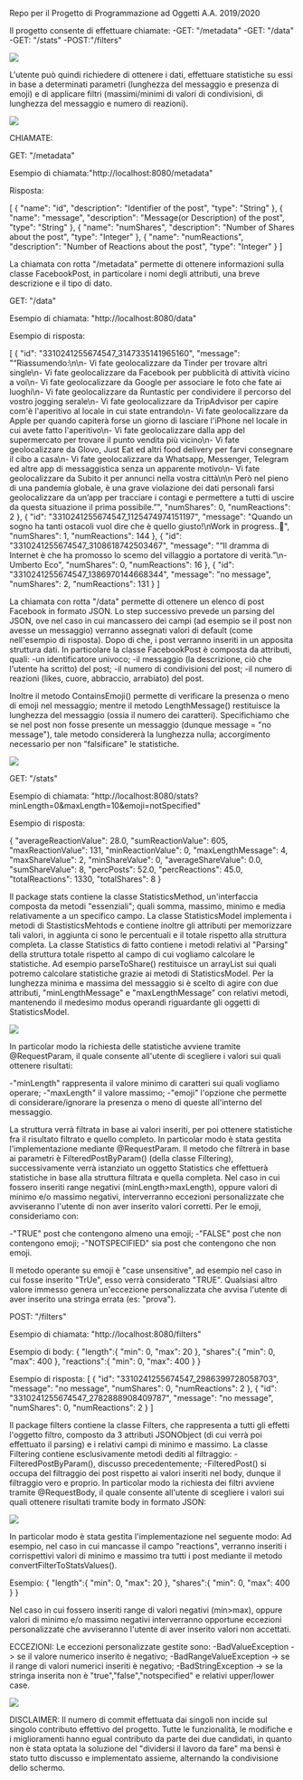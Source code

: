 Repo per il Progetto di Programmazione ad Oggetti A.A. 2019/2020

Il progetto consente di effettuare chiamate:
-GET: "/metadata"
-GET: "/data"
-GET: "/stats"
-POST:"/filters"

<img src="/README_Files/Use Case Diagram.jpg">

L'utente può quindi richiedere di ottenere i dati, effettuare statistiche su essi in base a determinati parametri (lunghezza del messaggio e presenza di emoji) e di applicare filtri (massimi/minimi di valori di condivisioni, di lunghezza del messaggio e numero di reazioni).

<img src="/README_Files/Sequence Diagram.jpg">

CHIAMATE:

GET: "/metadata"

Esempio di chiamata:"http://localhost:8080/metadata"

Risposta:

[
 { "name": "id",
 "description": "Identifier of the post",
 "type": "String" },
 { "name": "message", "description": "Message(or Description) of the post", "type": "String" },
 { "name": "numShares", "description": "Number of Shares about the post", "type": "Integer" },
 { "name": "numReactions", "description": "Number of Reactions about the post", "type": "Integer" }
]

La chiamata con rotta "/metadata" permette di ottenere informazioni sulla classe FacebookPost, in particolare i nomi degli attributi, una breve descrizione e il tipo di dato.

GET: "/data"

Esempio di chiamata: "http://localhost:8080/data"

Esempio di risposta:

[
 { "id": "3310241255674547_3147335141965160",
 "message": "“Riassumendo:\n\n- Vi fate geolocalizzare da Tinder per trovare altri single\n- Vi fate geolocalizzare da Facebook per pubblicità di attività vicino a voi\n- Vi fate geolocalizzare da Google per associare le foto che fate ai luoghi\n- Vi fate geolocalizzare da Runtastic per condividere il percorso del vostro jogging serale\n- Vi fate geolocalizzare da TripAdvisor per capire com'è l'aperitivo al locale in cui state entrando\n- Vi fate geolocalizzare da Apple per quando capiterà forse un giorno di lasciare l'iPhone nel locale in cui avete fatto l'aperitivo\n- Vi fate geolocalizzare dalla app del supermercato per trovare il punto vendita più vicino\n- Vi fate geolocalizzare da Glovo, Just Eat ed altri food delivery per farvi consegnare il cibo a casa\n- Vi fate geolocalizzare da Whatsapp, Messenger, Telegram ed altre app di messaggistica senza un apparente motivo\n- Vi fate geolocalizzare da Subito it per annunci nella vostra città\n\n Però nel pieno di una pandemia globale, è una grave violazione dei dati personali farsi geolocalizzare da un’app per tracciare i contagi e permettere a tutti di uscire da questa situazione il prima possibile.”",
 "numShares": 0,
 "numReactions": 2 },
 { "id": "3310241255674547_1125474974151197",
 "message": "Quando un sogno ha tanti ostacoli vuol dire che è quello giusto!\nWork in progress..💃",
 "numShares": 1,
 "numReactions": 144 },
 { "id": "3310241255674547_3108618742503467",
 "message": "“Il dramma di Internet è che ha promosso lo scemo del villaggio a portatore di verità.”\n- Umberto Eco",
 "numShares": 0,
 "numReactions": 16 },
 { "id": "3310241255674547_1386970144668344",
 "message": "no message",
 "numShares": 2,
 "numReactions": 131 }
]

La chiamata con rotta "/data" permette di ottenere un elenco di post Facebook in formato JSON.
Lo step successivo prevede un parsing del JSON, ove nel caso in cui mancassero dei campi (ad esempio se il post non avesse un messaggio) verranno assegnati valori di default (come nell'esempio di risposta). Dopo di che, i post verranno inseriti in un apposita struttura dati.
In particolare la classe FacebookPost è composta da attributi, quali:
-un identificatore univoco;
-il messaggio (la descrizione, ciò che l'utente ha scritto) del post;
-il numero di condivisioni del post;
-il numero di reazioni (likes, cuore, abbraccio, arrabiato) del post.

Inoltre il metodo ContainsEmoji() permette di verificare la presenza o meno di emoji nel messaggio; mentre il metodo LengthMessage() restituisce la lunghezza del messaggio (ossia il numero dei caratteri). Specifichiamo che se nel post non fosse presente un messaggio (dunque message = "no message"), tale metodo considererà la lunghezza nulla; accorgimento necessario per non "falsificare" le statistiche.

<img src="/README_Files/Model Class Diagram.jpg">

GET: "/stats"

Esempio di chiamata: "http://localhost:8080/stats?minLength=0&maxLength=10&emoji=notSpecified"

Esempio di risposta:

{ 	"averageReactionValue": 28.0,
	"sumReactionValue": 605,
	"maxReactionValue": 131,
	"minReactionValue": 0,
	"maxLengthMessage": 4,
	"maxShareValue": 2,
	"minShareValue": 0,
	"averageShareValue": 0.0,
	"sumShareValue": 8,
	"percPosts": 52.0,
	"percReactions": 45.0,
	"totalReactions": 1330,
	"totalShares": 8
}

Il package stats contiene la classe StatisticsMethod, un'interfaccia composta da metodi "essenziali"; quali somma, massimo, minimo e media relativamente a un specifico campo.
La classe StatisticsModel implementa i metodi di StastisticsMehtods e contiene inoltre gli attributi per memorizzare tali valori, in aggiunta ci sono
le percentuali e il totale rispetto alla struttura completa.
La classe Statistics di fatto contiene i metodi relativi al "Parsing" della struttura totale rispetto al campo di cui vogliamo calcolare le statistiche.
Ad esempio parseToShare() restituisce un arrayList<Integer> sui quali potremo calcolare statistiche grazie ai metodi di StatisticsModel.
Per la lunghezza minima e massima del messaggio si è scelto di agire con due attributi, "minLengthMessage" e "maxLengthMessage" con relativi metodi, mantenendo il medesimo
modus operandi riguardante gli oggetti di StatisticsModel.

<img src="/README_Files/Stats Class Diagram.jpg">

In particolar modo la richiesta delle statistiche avviene tramite @RequestParam, il quale consente all'utente di scegliere i valori sui quali ottenere risultati:

-"minLength" rappresenta il valore minimo di caratteri sui quali vogliamo operare;
-"maxLength" il valore massimo;
-"emoji" l'opzione che permette di considerare/ignorare la presenza o meno di queste all'interno del messaggio.

La struttura verrà filtrata in base ai valori inseriti, per poi ottenere statistiche fra il risultato filtrato e quello completo.
In particolar modo è stata gestita l'implementazione mediante @RequestParam.
Il metodo che filtrerà in base ai parametri è FilteredPostByParam() (della classe Filtering), successivamente verrà istanziato un oggetto Statistics che effettuerà statistiche in base alla struttura filtrata e quella completa.
Nel caso in cui fossero inseriti range negativi (minLength>maxLength), oppure valori di minimo e/o massimo negativi, interverranno eccezioni personalizzate che avviseranno l'utente di non aver inserito valori corretti.
Per le emoji, consideriamo con:

-"TRUE" post che contengono almeno una emoji;
-"FALSE" post che non contengono emoji;
-"NOTSPECIFIED" sia post che contengono che non emoji.

Il metodo operante su emoji è "case unsensitive", ad esempio nel caso in cui fosse inserito "TrUe", esso verrà considerato "TRUE".
Qualsiasi altro valore immesso genera un'eccezione personalizzata che avvisa l'utente di aver inserito una stringa errata (es: "prova").

POST: "/filters"

Esempio di chiamata: "http://localhost:8080/filters"

Esempio di body:
{
 "length":{
	"min": 0,
	"max": 20
	},
"shares":{
    	"min": 0,
    	"max": 400
	},
"reactions":{
    	"min": 0,
    	"max": 400
	}
}

Esempio di risposta:
[
 { "id": "3310241255674547_2986399728058703",
 "message": "no message",
 "numShares": 0,
 "numReactions": 2 },
 { "id": "3310241255674547_2782888908409787",
 "message": "no message",
 "numShares": 0,
 "numReactions": 2 }
]

Il package filters contiene la classe Filters, che rappresenta a tutti gli effetti l'oggetto filtro, composto da 3 attributi JSONObject (di cui verrà poi effettuato il parsing) e i relativi campi di minimo e massimo.
La classe Filtering contiene esclusivamente metodi dediti al filtraggio:
-FilteredPostByParam(), discusso precedentemente;
-FilteredPost() si occupa del filtraggio dei post rispetto ai valori inseriti nel body, dunque il filtraggio vero e proprio.
In particolar modo la richiesta dei filtri avviene tramite @RequestBody, il quale consente all'utente di scegliere i valori sui quali ottenere risultati tramite body in formato JSON:

<img src="/README_Files/Filters Class Diagram.jpg">

In particolar modo è stata gestita l'implementazione nel seguente modo:
Ad esempio, nel caso in cui mancasse il campo "reactions", verranno inseriti i corrispettivi valori di minimo e massimo tra tutti i post mediante il metodo convertFilterToStatsValues().

Esempio:
{
	"length":{
		"min": 0,
		"max": 20
		},
	"shares":{
		"min": 0,
    		"max": 400
		}
}

Nel caso in cui fossero inseriti range di valori negativi (min>max), oppure valori di minimo e/o massimo negativi interverranno opportune eccezioni personalizzate che avviseranno l'utente di aver inserito valori non accettati.

ECCEZIONI:
Le eccezioni personalizzate gestite sono:
-BadValueException -> se il valore numerico inserito è negativo;
-BadRangeValueException -> se il range di valori numerici inseriti è negativo;
-BadStringException -> se la stringa inserita non è "true","false","notspecified" e relativi upper/lower case.

<img src="/README_Files/Exceptions Class Diagram.jpg">

DISCLAIMER: Il numero di commit effettuata dai singoli non incide sul singolo contributo effettivo del progetto. Tutte le funzionalità, le modifiche e i miglioramenti hanno egual contributo da parte dei due candidati, in quanto non è stata optata la soluzione del "dividersi il lavoro da fare" ma bensì è stato tutto discusso e implementato assieme, alternando la condivisione dello schermo.